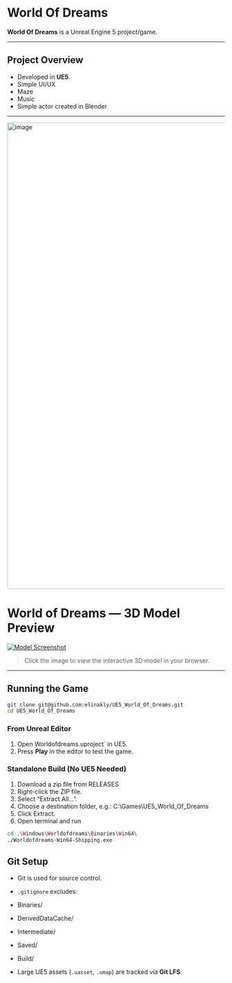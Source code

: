 # World Of Dreams


**World Of Dreams** is a Unreal Engine 5 project/game.

---

## Project Overview
- Developed in **UE5**.
- Simple UI/UX
- Maze
- Music
- Simple actor created in Blender
  
---
<img width="1919" height="1079" alt="image" src="https://github.com/user-attachments/assets/962b6230-7b8b-4a77-aac7-10da8f1d2c86" />

# World of Dreams — 3D Model Preview

[![Model Screenshot](https://github.com/user-attachments/assets/9fb00f25-6ec4-4d18-bf1b-73d7fa1fad17)](https://elinakly.github.io/UE5_World_Of_Dreams/)

> Click the image to view the interactive 3D model in your browser.


---
## Running the Game
```bash
git clone git@github.com:elinakly/UE5_World_Of_Dreams.git
cd UE5_World_Of_Dreams
```

### From Unreal Editor
1. Open Worldofdreams.uproject` in UE5.
2. Press **Play** in the editor to test the game.

### Standalone Build (No UE5 Needed)
1. Download a zip file from RELEASES 
2. Right-click the ZIP file.
3. Select “Extract All…”.
4. Choose a destination folder, e.g.:
  C:\Games\UE5_World_Of_Dreams
6. Click Extract.
7. Open terminal and run
```bash
cd .\Windows\Worldofdreams\Binaries\Win64\
./Worldofdreams-Win64-Shipping.exe
```


## Git Setup
- Git is used for source control.
- `.gitignore` excludes:
- Binaries/
- DerivedDataCache/
- Intermediate/
- Saved/
- Build/

- Large UE5 assets (`.uasset`, `.umap`) are tracked via **Git LFS**.
